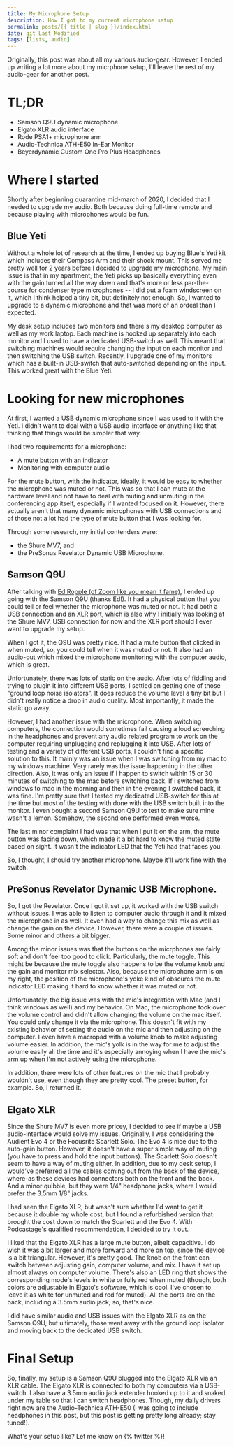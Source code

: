 ```yaml
---
title: My Microphone Setup
description: How I got to my current microphone setup
permalink: posts/{{ title | slug }}/index.html
date: git Last Modified
tags: [lists, audio]
---
```

Originally, this post was about all my various audio-gear. However, I ended up writing a lot more about my micrphone setup, I'll leave the rest of my audio-gear for another post.

# TL;DR
- Samson Q9U dynamic microphone
- Elgato XLR audio interface
- Rode PSA1+ microphone arm
- Audio-Technica ATH-E50 In-Ear Monitor
- Beyerdynamic Custom One Pro Plus Headphones

# Where I started
Shortly after beginning quarantine mid-march of 2020, I decided that I needed to upgrade my audio. Both because doing full-time remote and because playing with microphones would be fun.

## Blue Yeti
Without a whole lot of research at the time, I ended up buying Blue's Yeti kit which includes their Compass Arm and their shock mount. This served me pretty well for 2 years before I decided to upgrade my microphone.
My main issue is that in my apartment, the Yeti picks up basically everything even with the gain turned all the way down and that's more or less par-the-course for condenser type microphones -- I did put a foam windscreen on it, which I think helped a tiny bit, but definitely not enough. So, I wanted to upgrade to a dynamic microphone and that was more of an ordeal than I expected.

My desk setup includes two monitors and there's my desktop computer as well as my work laptop. Each machine is hooked up separately into each monitor and I used to have a dedicated USB-switch as well. This meant that switching machines would require changing the input on each monitor and then switching the USB switch. Recently, I upgrade one of my monitors which has a built-in USB-switch that auto-switched depending on the input. This worked great with the Blue Yeti.

# Looking for new microphones
At first, I wanted a USB dynamic microphone since I was used to it with the Yeti. I didn't want to deal with a USB audio-interface or anything like that thinking that things would be simpler that way.

I had two requirements for a microphone:
- A mute button with an indicator
- Monitoring with computer audio

For the mute button, with the indicator, ideally, it would be easy to whether the microphone was muted or not. This was so that I can mute at the hardware level and not have to deal with muting and unmuting in the conferencing app itself, especially if I wanted focused on it. However, there actually aren't that many dynamic microphones with USB connections and of those not a lot had the type of mute button that I was looking for.

Through some research, my initial contenders were:
- the Shure MV7, and
- the PreSonus Revelator Dynamic USB Microphone.

## Samson Q9U
After talking with [Ed Ropple (of Zoom like you mean it fame)](https://www.mux.com/blog/zoom-like-you-mean-it-1), I ended up going with the Samson Q9U (thanks Ed!). It had a physical button that you could tell or feel whether the microphone was muted or not. It had both a USB connection and an XLR port, which is also why I initially was looking at the Shure MV7. USB connection for now and the XLR port should I ever want to upgrade my setup.

When I got it, the Q9U was pretty nice. It had a mute button that clicked in when muted, so, you could tell when it was muted or not. It also had an audio-out which mixed the microphone monitoring with the computer audio, which is great.

Unfortunately, there was lots of static on the audio. After lots of fiddling and trying to plugin it into different USB ports, I settled on getting one of those "ground loop noise isolators". It does reduce the volume level a tiny bit but I didn't really notice a drop in audio quality. Most importantly, it made the static go away.

However, I had another issue with the microphone. When switching computers, the connection would sometimes fail causing a loud screeching in the headphones and prevent any audio related program to work on the computer requiring unplugging and replugging it into USB. After lots of testing and a variety of different USB ports, I couldn't find a specific solution to this. It mainly was an issue when I was switching from my mac to my windows machine. Very rarely was the issue happening in the other direction. Also, it was only an issue if I happen to switch within 15 or 30 minutes of switching to the mac before switching back. If I switched from windows to mac in the morning and then in the evening I switched back, it was fine. I'm pretty sure that I tested my dedicated USB-switch for this at the time but most of the testing with done with the USB switch built into the monitor. I even bought a second Samson Q9U to test to make sure mine wasn't a lemon. Somehow, the second one performed even worse.

The last minor complaint I had was that when I put it on the arm, the mute button was facing down, which made it a bit hard to know the muted state based on sight. It wasn't the indicator LED that the Yeti had that faces you.

So, I thought, I should try another microphone. Maybe it'll work fine with the switch.

## PreSonus Revelator Dynamic USB Microphone.
So, I got the Revelator. Once I got it set up, it worked with the USB switch without issues. I was able to listen to computer audio through it and it mixed the microphone in as well. It even had a way to change this mix as well as change the gain on the device. However, there were a couple of issues. Some minor and others a bit bigger.

Among the minor issues was that the buttons on the micrphones are fairly soft and don't feel too good to click. Particularly, the mute toggle. This might be because the mute toggle also happens to be the volume knob and the gain and monitor mix selector. Also, because the microphone arm is on my right, the position of the microphone's yoke kind of obscures the mute indicator LED making it hard to know whether it was muted or not.

Unfortunately, the big issue was with the mic's integration with Mac (and I think windows as well) and my behavior. On Mac, the microphone took over the volume control and didn't allow changing the volume on the mac itself. You could only change it via the microphone. This doesn't fit with my existing behavior of setting the audio on the mic and then adjusting on the computer. I even have a macropad with a volume knob to make adjusting volume easier. In addition, the mic's yolk is in the way for me to adjust the volume easily all the time and it's especially annoying when I have the mic's arm up when I'm not actively using the microphone.

In addition, there were lots of other features on the mic that I probably wouldn't use, even though they are pretty cool. The preset button, for example. So, I returned it.

## Elgato XLR
Since the Shure MV7 is even more pricey, I decided to see if maybe a USB audio-interface would solve my issues. Originally, I was considering the Audient Evo 4 or the Focusrite Scarlett Solo. The Evo 4 is nice due to the auto-gain button. However, it doesn't have a super simple way of muting (you have to press and hold the input buttons). The Scarlett Solo doesn't seem to have a way of muting either. In addition, due to my desk setup, I would've preferred all the cables coming out from the back of the device, where-as these devices had connectors both on the front and the back. And a minor quibble, but they were 1/4" headphone jacks, where I would prefer the 3.5mm 1/8" jacks.

I had seen the Elgato XLR, but wasn't sure whether I'd want to get it because it double my whole cost, but I found a refurbished version that brought the cost down to match the Scarlett and the Evo 4. With Podcastage's qualified recommendation, I decided to try it out.

I liked that the Elgato XLR has a large mute button, albeit capacitive. I do wish it was a bit larger and more forward and more on top, since the device is a bit triangular. However, it's pretty good. The knob on the front can switch between adjusting gain, computer volume, and mix. I have it set up almost always on computer volume. There's also an LED ring that shows the corresponding mode's levels in white or fully red when muted (though, both colors are adjustable in Elgato's software, which is cool. I've chosen to leave it as white for unmuted and red for muted). All the ports are on the back, including a 3.5mm audio jack, so, that's nice.

I did have similar audio and USB issues with the Elgato XLR as on the Samson Q9U, but ultimately, those went away with the ground loop isolator and moving back to the dedicated USB switch.


# Final Setup
So, finally, my setup is a Samson Q9U plugged into the Elgato XLR via an XLR cable. The Elgato XLR is connected to both my computers via a USB-switch. I also have a 3.5mm audio jack extender hooked up to it and snaked under my table so that I can switch headphones. Though, my daily drivers right now are the Audio-Technica ATH-E50 (I was going to include headphones in this post, but this post is getting pretty long already; stay tuned!).

What's your setup like? Let me know on {% twitter %}!
